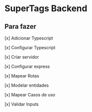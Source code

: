 # SuperTags Backend

## Para fazer

[x] Adicionar Typescript

[x] Configurar Typescript
 
[x] Criar servidor
 
[x] Configurar express
 
[x] Mapear Rotas
 
[x] Modelar entidades
 
[x] Mapear Casos de uso
 
[x] Validar Inputs
